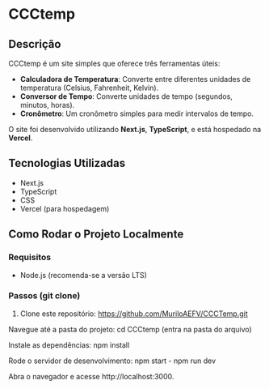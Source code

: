 # CCCtemp

## Descrição
CCCtemp é um site simples que oferece três ferramentas úteis:
- **Calculadora de Temperatura**: Converte entre diferentes unidades de temperatura (Celsius, Fahrenheit, Kelvin).
- **Conversor de Tempo**: Converte unidades de tempo (segundos, minutos, horas).
- **Cronômetro**: Um cronômetro simples para medir intervalos de tempo.

O site foi desenvolvido utilizando **Next.js**, **TypeScript**, e está hospedado na **Vercel**.

## Tecnologias Utilizadas
- Next.js
- TypeScript
- CSS
- Vercel (para hospedagem)

## Como Rodar o Projeto Localmente

### Requisitos
- Node.js (recomenda-se a versão LTS)

### Passos (git clone)
1. Clone este repositório:
  https://github.com/MuriloAEFV/CCCTemp.git

Navegue até a pasta do projeto:
cd CCCtemp (entra na pasta do arquivo)

Instale as dependências:
npm install 

Rode o servidor de desenvolvimento:
npm start - npm run dev

Abra o navegador e acesse http://localhost:3000.
